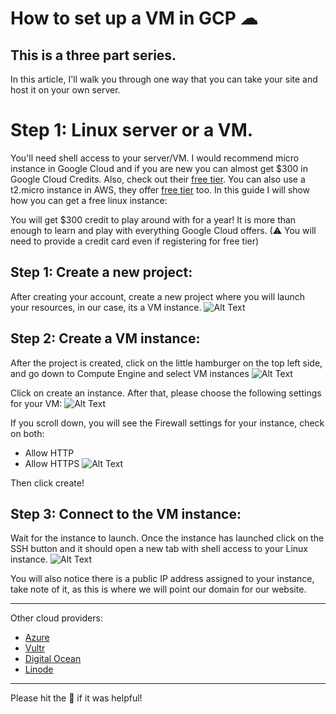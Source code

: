 # How to set up a VM in GCP ☁

## This is a three part series.

In this article, I'll walk you through one way that you can take your site and host it on your own server.

Step 1: Linux server or a VM.
=============================

You'll need shell access to your server/VM. I would recommend micro instance in Google Cloud and if you are new you can almost get $300 in Google Cloud Credits. Also, check out their [free tier](https://cloud.google.com/free). You can also use a t2.micro instance in AWS, they offer [free tier](https://aws.amazon.com/free/) too. In this guide I will show how you can get a free linux instance:

You will get $300 credit to play around with for a year! It is more than enough to learn and play with everything Google Cloud offers.
(⚠ You will need to provide a credit card even if registering for free tier)

## Step 1: Create a new project:

After creating your account, create a new project where you will launch your resources, in our case, its a VM instance.
![Alt Text](https://dev-to-uploads.s3.amazonaws.com/i/a8p4f015rn54vr2rwq0u.png)



## Step 2: Create a VM instance:
After the project is created, click on the little hamburger on the top left side, and go down to Compute Engine and select VM instances
![Alt Text](https://dev-to-uploads.s3.amazonaws.com/i/s8nac8zsmjjiniy3c7p8.png)

Click on create an instance.
After that, please choose the following settings for your VM:
![Alt Text](https://dev-to-uploads.s3.amazonaws.com/i/f452b53zkxbs5ouotxyq.png)

If you scroll down, you will see the Firewall settings for your instance, check on both:
- Allow HTTP
- Allow HTTPS
![Alt Text](https://dev-to-uploads.s3.amazonaws.com/i/8qpj9iqgesblrkniva0n.png)

Then click create!

## Step 3: Connect to the VM instance:

Wait for the instance to launch.
Once the instance has launched click on the SSH button and it should open a new tab with shell access to your Linux instance.
![Alt Text](https://dev-to-uploads.s3.amazonaws.com/i/1e8u7lum1muyrp6wcxtl.png)

You will also notice there is a public IP address assigned to your instance, take note of it, as this is where we will point our domain for our website.

******

Other cloud providers:
- [Azure](https://azure.microsoft.com/en-ca/free/)
- [Vultr](https://www.vultr.com/products/cloud-compute/#pricing)
- [Digital Ocean](https://www.digitalocean.com/)
- [Linode](https://www.linode.com/)

******

Please hit the 🖤 if it was helpful!